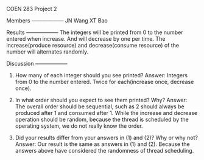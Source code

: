 COEN 283 Project 2

Members
——————
JN Wang
XT Bao

Results
——————
The integers will be printed from 0 to the number entered when increase. And will decrease by one per time. The increase(produce resource) and decrease(consume resource) of the number will alternates randomly.

Discussion
——————
1. How many of each integer should you see printed?
Answer: Integers from 0 to the number entered. Twice for each(increase once, decrease once).

2. In what order should you expect to see them printed? Why?
Answer: The overall order should be sequential, such as 2 should always be produced after 1 and consumed after 1. While the increase and decrease operation should be random, because the thread is scheduled by the operating system, we do not really know the order.

3. Did your results differ from your answers in (1) and (2)? Why or why not?
Answer: Our result is the same as answers in (1) and (2). Because the answers above have considered the randomness of thread scheduling.
